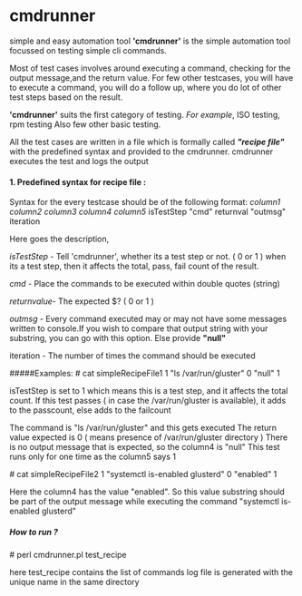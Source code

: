 # cmdrunner
simple and easy automation tool
**'cmdrunner'** is the simple automation tool focussed on testing 
simple cli commands.

Most of test cases involves around executing a command, checking for the 
output message,and the return value. 
For few other testcases, you will have to execute a command, you will do a 
follow up, where you do lot of other test steps based on the result.

**'cmdrunner'** suits the first category of testing. 
_For example_, ISO testing, rpm testing
Also few other basic testing.

All the test cases are written in a file which is formally called **_"recipe file"_**
 with the predefined syntax and provided to the cmdrunner. 
cmdrunner executes the test and logs the output


#### 1. Predefined syntax for recipe file :

Syntax for the every testcase should be of the following format:
_column1_			_column2_			_column3_   _column4_			_column5_
isTestStep   "cmd"      returnval    "outmsg"    iteration

Here goes the description,

_isTestStep_ - Tell 'cmdrunner', whether its a test step or not. ( 0 or 1 )
             when its a test step, then it affects the total, pass, fail count 
             of the result.

_cmd_        - Place the commands to be executed within double quotes (string)

_returnvalue_- The expected $? ( 0 or 1 )

_outmsg_     - Every command executed may or may not have some messages written
               to console.If you wish to compare that output string with your 
               substring, you can go with this option. Else provide **"null"**

iteration    - The number of times the command should be executed

#####Examples:
\# cat simpleRecipeFile1
1 "ls /var/run/gluster" 0 "null" 1

isTestStep is set to 1 which means this is a test step, and it affects the total
count. If this test passes ( in case the /var/run/gluster is available), it 
adds to the passcount, else adds to the failcount

The command is "ls /var/run/gluster" and this gets executed
The return value expected is 0 ( means presence of /var/run/gluster directory )
There is no output message that is expected, so the column4 is "null"
This test runs only for one time as the column5 says 1


\# cat simpleRecipeFile2
1 "systemctl is-enabled glusterd" 0 "enabled" 1

Here the column4 has the value "enabled". So this value substring should be part of
the output message while executing the command "systemctl is-enabled glusterd"

##### How to run ?

\# perl cmdrunner.pl test_recipe

here test_recipe contains the list of commands
log file is generated with the unique name in the same directory
